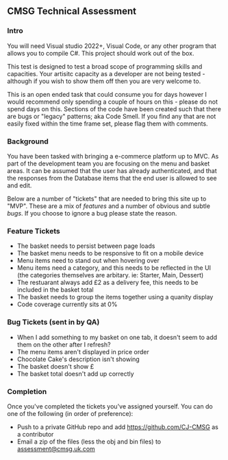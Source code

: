 
## CMSG Technical Assessment

### Intro
You will need Visual studio 2022+, Visual Code, or any other program that allows you to compile C#. This project should work out of the box.

This test is designed to test a broad scope of programming skills and capacities. Your artisitc capacity as a developer are not being tested - although if you wish to show them off then you are very welcome to.

This is an open ended task that could consume you for days however I would recommend only spending a couple of hours on this - please do not spend days on this. Sections of the code have been created such that there are bugs or "legacy" patterns; aka Code Smell. If you find any that are not easily fixed within the time frame set, please flag them with comments.

### Background

You have been tasked with bringing a e-commerce platform up to MVC. As part of the development team you are focusing on the menu and basket areas. It can be assumed that the user has already authenticated, and that the responses from the Database items that the end user is allowed to see and edit.

Below are a number of "tickets" that are needed to bring this site up to "MVP". These are a mix of *features* and a number of obvious and subtle *bugs*. If you choose to ignore a bug please state the reason.


### Feature Tickets
- The basket needs to persist between page loads
- The basket menu needs to be responsive to fit on a mobile device
- Menu items need to stand out when hovering over
- Menu items need a category, and this needs to be reflected in the UI (the categories themselves are arbitary. ie: Starter, Main, Dessert)
- The restuarant always add £2 as a delivery fee, this needs to be included in the basket total
- The basket needs to group the items together using a quanity display
- Code coverage currently sits at 0%

### Bug Tickets (sent in by QA)
- When I add something to my basket on one tab, it doesn't seem to add them on the other after I refresh?
- The menu items aren't displayed in price order
- Chocolate Cake's description isn't showing
- The basket doesn't show £
- The basket total doesn't add up correctly


### Completion

Once you've completed the tickets you've assigned yourself. You can do one of the following (in order of preference):

- Push to a private GitHub repo and add https://github.com/CJ-CMSG as a contributor 
- Email a zip of the files (less the obj and bin files) to assessment@cmsg.uk.com